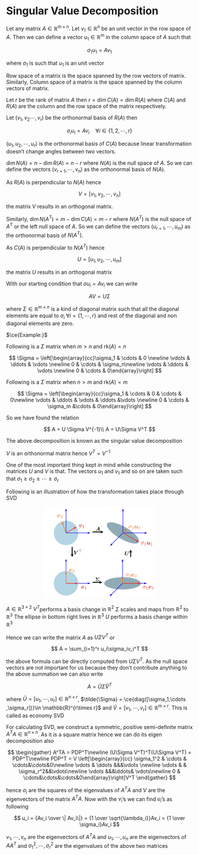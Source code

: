# Singular Value Decomposition

Let any matrix $A \in \mathbb{R}^{m \times n}$. Let $v_1 \in \mathbb{R}^n$ be an unit vector in the row space of $A$. Then we can define a vector $u_1\in \mathbb{R}^m$ in the column space of $A$ such that  

$$
\sigma_1u_1 = Av_1
$$

where $\sigma_1$ is such that $u_1$ is an unit vector

Row space of a matrix is the space spanned by the row vectors of matrix. Similarly, Column space of a matrix is the space spanned by the column vectors of matrix.

Let $r$  be the rank of matrix $A$ then $r = \dim C(A) = \dim R(A)$  where $C(A)$ and $R(A)$ are the column and the row space of the matrix respectively. 

Let $(v_1,v_2\cdots ,v_r)$ be the orthonormal basis of $R(A)$ then  

$$
\sigma_i u_i = Av_i \quad \forall i\in \{1,2,\cdots, r\}
$$

$(u_1,u_2,\cdots,u_r)$ is the orthonormal basis of $C(A)$ because linear transformation doesn’t change angles between two vectors.

$\dim N(A) = n - \dim R(A) = n-r$ where $N(A)$ is the null space of $A$. So we can define the vectors $(v_{r+1},\cdots,v_n)$ as the orthonormal basis of $N(A)$.

As $R(A)$ is perpendicular to $N(A)$ hence  

$$
V = [v_1,v_2,\cdots ,v_n]
$$

the matrix $V$ results in an orthogonal matrix. 

Similarly, $\dim N(A^T) = m - \dim C(A) = m-r$ where $N(A^T)$ is the null space of $A^T$ or the left null space of $A$. So we can define the vectors $(u_{r+1},\cdots,u_m)$ as the orthonormal basis of $N(A^T)$. 

As $C(A)$ is perpendicular to $N(A^T)$ hence  

$$
U = [u_1,u_2,\cdots,u_m]
$$

the matrix $U$ results in an orthogonal matrix 

With our starting condition that $\sigma u_i = Av_i$  we can write

$$
AV = U\Sigma
$$

where $\Sigma \in \mathbb{R}^{m \times n}$ is a kind of diagonal matrix such that all the diagonal elements are equal to $\sigma_i$ $\forall i = \{1,\cdots,r\}$ and rest of the diagonal and non diagonal elements are zero. 

$\ce{Example:}$

Following is a $\Sigma$ matrix when $m > n$ and $\mathrm{rk}(A) = n$ 

$$
\Sigma = \left[\begin{array}{cc}\sigma_1 & \cdots & 0 \newline \vdots & \ddots & \vdots \newline 0 & \cdots & \sigma_n\newline
\vdots & \ddots & \vdots \newline
0 & \cdots & 0\end{array}\right]
$$

Following is a $\Sigma$ matrix when $n > m$ and $\mathrm{rk}(A) = m$ 

$$
\Sigma = \left[\begin{array}{cc}\sigma_1 & \cdots & 0 & \cdots  & 0\newline \vdots & \ddots & \vdots & \ddots &\vdots \newline 0 & \cdots & \sigma_m
&\cdots & 0\end{array}\right]
$$

So we have found the relation 

$$
A = U \Sigma V^{-1}\\
A = U\Sigma V^T
$$

The above decomposition is known as the singular value decomposition

$V$ is an orthonormal matrix hence $V^T = V^{-1}$

One of the most important thing kept in mind while constructing the matrices $U$ and $V$ is that. The vectors $u_1$ and $v_1$ and so on are taken such that $\sigma_1 \ge \sigma_2 \ge \cdots \ge \sigma_r$ 

Following is an illustration of how the transformation takes place through SVD

<p align="center">
     <img src="https://github.com/Divyanshu-Bhatt/Machine-Learning-Fundamentals/blob/main/11-SVD/images/visualise.png" width="300"/>
</p>

$A \in \mathbb{R}^{3\times2}$   $V^T$performs a basis change in $\mathbb{R}^2$
$\Sigma$ scales and maps from $\mathbb{R}^2$ to $\mathbb{R}^3$
The ellipse in bottom right lives in $\mathbb{R}^3$
$U$ performs a basis change within $\mathbb{R}^3$

Hence we can write the matrix $A$ as $U\Sigma V^T$ or 

$$
A = \sum_{i=1}^r u_i\sigma_iv_i^T
$$

the above formula can be directly computed from $U\Sigma V^T$. As the null space vectors are not important for us because they don’t contribute anything to the above summation we can also write 

$$
A = \tilde{U}\tilde{\Sigma}\tilde{V}^T
$$

where $\tilde{U} =  [u_1,\cdots,u_r] \in \mathbb{R}^{n\times r}$, $\tilde{\Sigma} = \ce{diag([\sigma_1,\cdots ,\sigma_r])}\in \mathbb{R}^{r\times r}$ and $\tilde{V} = [v_1,\cdots,v_r] \in \mathbb{R}^{m\times r}$. This is called as economy SVD

For calculating SVD, we construct a symmetric, positive semi-definite matrix $A^TA \in \mathbb{R}^{n\times n}$. As it is a square matrix hence we can do its eigen decomposition also

$$
\begin{gather}
A^TA = PDP^T\newline
(U\Sigma V^T)^T(U\Sigma V^T) = PDP^T\newline
PDP^T = V \left[\begin{array}{cc} \sigma_1^2  & \cdots & \cdots&\cdots&0\newline \vdots  & \ddots &&&\vdots \newline \vdots  &  & \sigma_r^2&&\vdots\newline \vdots &&&\ddots& \vdots\newline 0 & \cdots&\cdots&\cdots&0\end{array}\right]V^T
\end{gather}
$$

hence $\sigma_i$ are the squares of the eigenvalues of $A^TA$ and $V$ are the eigenvectors of the matrix $A^TA$. Now with the $v_i$’s we can find $u_i$’s as following 

$$
u_i = {Av_i \over \| Av_i\|} = {1 \over \sqrt{\lambda_i}}Av_i = {1 \over \sigma_i}Av_i 
$$

$v_1,\cdots,v_n$ are the eigenvectors of $A^TA$ and
$u_1,\cdots,u_n$ are the eigenvectors of $AA^T$ and
$\sigma_1^2,\cdots,\sigma_r^2$ are the eigenvalues of the above two matrices
